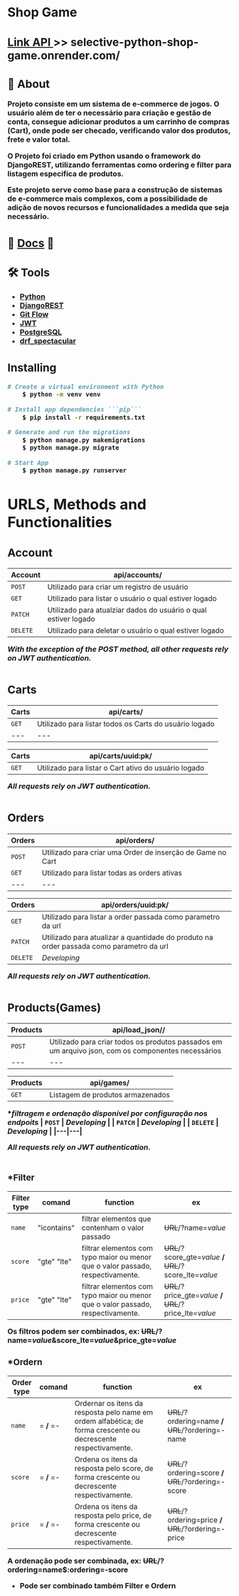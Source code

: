 <h1>Shop Game</h1>
<h3><h3>
<div>
<h2>
    <a href="https://selective-python-shop-game.onrender.com/">  
        Link API
    </a>
    >> selective-python-shop-game.onrender.com/ 
</h2>

## 📕 About
Projeto consiste em um sistema de e-commerce de jogos. O usuário além de ter o necessário para criação e gestão de conta, consegue adicionar produtos a um carrinho de compras (Cart), onde pode ser checado, verificando valor dos produtos, frete e valor total.

O Projeto foi criado em Python usando o framework do DjangoREST, utilizando ferramentas como ordering e filter para listagem especifica de produtos.

Este projeto serve como base para a construção de sistemas de e-commerce mais complexos, com a possibilidade de adição de novos recursos e funcionalidades a medida que seja necessário.


## 📖 [Docs](https://selective-python-shop-game.onrender.com/docs/swagger-ui/) 🦾

## 🛠️ Tools
- [Python](https://www.python.org/)
- [DjangoREST](https://www.django-rest-framework.org/)
- [Git Flow](https://docs.github.com/en/get-started/quickstart/github-flow)
- [JWT](https://jwt.io/)
- [PostgreSQL](https://www.postgresql.org/)
- [drf_spectacular](https://drf-spectacular.readthedocs.io/en/latest/#)

## Installing

```Bash
# Create a virtual environment with Python
    $ python -m venv venv
```

```Bash
# Install app dependencies ```pip```
    $ pip install -r requirements.txt
```

```Bash
# Generate and run the migrations
    $ python manage.py makemigrations
    $ python manage.py migrate
```

```Bash
# Start App
    $ python manage.py runserver
```



# URLS, Methods and Functionalities
## Account
| Account | api/accounts/ |
|---|---|
| `POST` | Utilizado para criar um registro de usuário |
| `GET` | Utilizado para listar o usuário o qual estiver logado |
| `PATCH` | Utilizado para atualziar dados do usuário o qual estiver logado |
| `DELETE` | Utilizado para deletar o usuário o qual estiver logado |

*With the exception of the POST method, all other requests rely on JWT authentication.*

#
## Carts
| Carts | api/carts/ |
|---|---|
| `GET` | Utilizado para listar todos os Carts do usuário logado |
|---|---|

| Carts | api/carts/uuid:pk/ |
|---|---|
| `GET` | Utilizado para listar o Cart ativo do usuário logado |

*All requests rely on JWT authentication.*

#
## Orders
| Orders | api/orders/ |
|---|---|
| `POST` | Utilizado para criar uma Order de inserção de Game no Cart |
| `GET` | Utilizado para listar todas as orders ativas |
|---|---|

| Orders | api/orders/uuid:pk/ |
|---|---|
| `GET` | Utilizado para listar a order passada como parametro da url |
| `PATCH` | Utilizado para atualizar a quantidade do produto na order passada como parametro da url |
| `DELETE` | *Developing* |

*All requests rely on JWT authentication.*

#
## Products(Games)
| Products | api/load_json// |
|---|---|
| `POST` | Utilizado para criar todos os produtos passados em um arquivo json, com os componentes necessários |
|---|---|

| Products | api/games/ |
|---|---|
| `GET` | Listagem de produtos armazenados |
**filtragem e ordenação disponível por configuração nos endpoits* 
| `POST` | *Developing* |
| `PATCH` | *Developing* |
| `DELETE` | *Developing* |
|---|---|

*All requests rely on JWT authentication.*

#
### *Filter
| Filter type | comand | function | ex |
|---|---|---|---|
 | `name` | "icontains" | filtrar elementos que contenham o valor passado | ~~URL~~/?name=*value* |
 | `score` | "gte" "lte" | filtrar elementos com typo maior ou menor que o valor passado, respectivamente. | ~~URL~~/?score_gte=*value* **/** ~~URL~~/?score_lte=*value* |
 | `price` | "gte" "lte" | filtrar elementos com typo maior ou menor que o valor passado, respectivamente. | ~~URL~~/?price_gte=*value* **/** ~~URL~~/?price_lte=*value* |

**__Os filtros podem ser combinados, ex: ~~URL~~/?name=*value*&score_lte=*value*&price_gte=*value*__**


### *Ordern
| Order type | comand | function | ex |
|---|---|---|---|
| `name` | = **/** =- | Ordernar os itens da resposta pelo name em ordem alfabética; de forma crescente ou decrescente respectivamente. | ~~URL~~/?ordering=name **/** ~~URL~~/?ordering=-name |
| `score` | = **/** =- | Ordena os itens da resposta pelo score, de forma crescente ou decrescente respectivamente.  | ~~URL~~/?ordering=score **/** ~~URL~~/?ordering=-score |
| `price` | = **/** =- | Ordena os itens da resposta pelo price, de forma crescente ou decrescente respectivamente. | ~~URL~~/?ordering=price **/** ~~URL~~/?ordering=-price |

**__A ordenação pode ser combinada, ex: ~~URL~~/?ordering=name$:ordering=-score__**


* **__Pode ser combinado também Filter e Ordern__**

